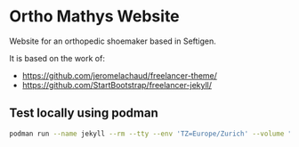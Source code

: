 # Ortho Mathys Website

Website for an orthopedic shoemaker based in Seftigen.

It is based on the work of:

* https://github.com/jeromelachaud/freelancer-theme/
* https://github.com/StartBootstrap/freelancer-jekyll/


## Test locally using podman

```bash
podman run --name jekyll --rm --tty --env 'TZ=Europe/Zurich' --volume "$PWD:/srv/jekyll:z" -it -publish 4000:4000 docker.io/jekyll/jekyll jekyll serve
```
